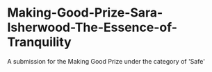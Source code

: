 # Making-Good-Prize-Sara-Isherwood-The-Essence-of-Tranquility
A submission for the Making Good Prize under the category of 'Safe'
